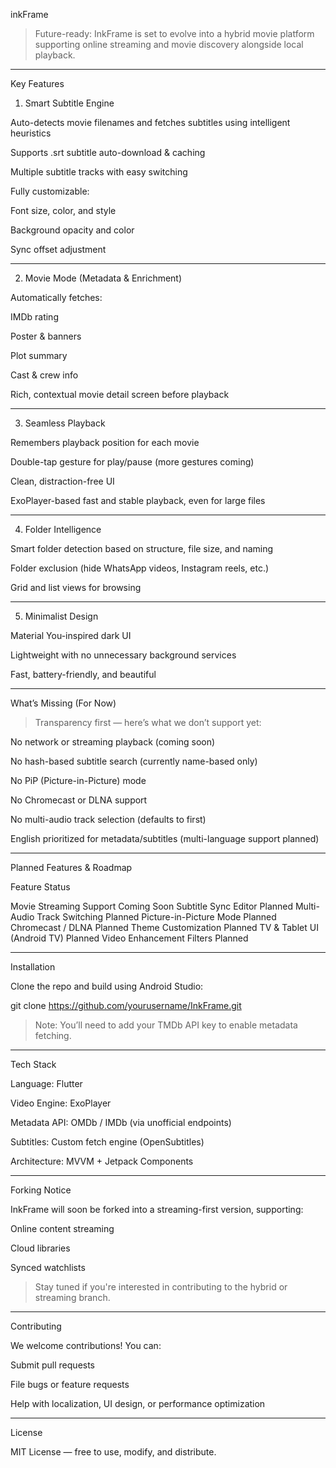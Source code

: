 inkFrame


> Future-ready: InkFrame is set to evolve into a hybrid movie platform supporting online streaming and movie discovery alongside local playback.




---

Key Features

1. Smart Subtitle Engine

Auto-detects movie filenames and fetches subtitles using intelligent heuristics

Supports .srt subtitle auto-download & caching

Multiple subtitle tracks with easy switching

Fully customizable:

Font size, color, and style

Background opacity and color

Sync offset adjustment




---

2. Movie Mode (Metadata & Enrichment)

Automatically fetches:

IMDb rating

Poster & banners

Plot summary

Cast & crew info


Rich, contextual movie detail screen before playback



---

3. Seamless Playback

Remembers playback position for each movie

Double-tap gesture for play/pause (more gestures coming)

Clean, distraction-free UI

ExoPlayer-based fast and stable playback, even for large files



---

4. Folder Intelligence

Smart folder detection based on structure, file size, and naming

Folder exclusion (hide WhatsApp videos, Instagram reels, etc.)

Grid and list views for browsing



---

5. Minimalist Design

Material You-inspired dark UI

Lightweight with no unnecessary background services

Fast, battery-friendly, and beautiful



---

What’s Missing (For Now)

> Transparency first — here’s what we don’t support yet:



No network or streaming playback (coming soon)

No hash-based subtitle search (currently name-based only)

No PiP (Picture-in-Picture) mode

No Chromecast or DLNA support

No multi-audio track selection (defaults to first)

English prioritized for metadata/subtitles (multi-language support planned)



---

Planned Features & Roadmap

Feature	Status

Movie Streaming Support	Coming Soon
Subtitle Sync Editor	Planned
Multi-Audio Track Switching	Planned
Picture-in-Picture Mode	Planned
Chromecast / DLNA	Planned
Theme Customization	Planned
TV & Tablet UI (Android TV)	Planned
Video Enhancement Filters	Planned



---

Installation

Clone the repo and build using Android Studio:

git clone https://github.com/yourusername/InkFrame.git

> Note: You’ll need to add your TMDb API key to enable metadata fetching.




---

Tech Stack

Language: Flutter

Video Engine: ExoPlayer

Metadata API: OMDb / IMDb (via unofficial endpoints)

Subtitles: Custom fetch engine (OpenSubtitles)

Architecture: MVVM + Jetpack Components



---

Forking Notice

InkFrame will soon be forked into a streaming-first version, supporting:

Online content streaming

Cloud libraries

Synced watchlists


> Stay tuned if you're interested in contributing to the hybrid or streaming branch.




---

Contributing

We welcome contributions! You can:

Submit pull requests

File bugs or feature requests

Help with localization, UI design, or performance optimization



---

License

MIT License — free to use, modify, and distribute.